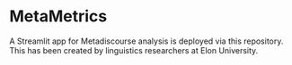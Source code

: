 # MetaMetrics
A Streamlit app for Metadiscourse analysis is deployed via this repository.  This has been created by linguistics researchers at Elon University.  
